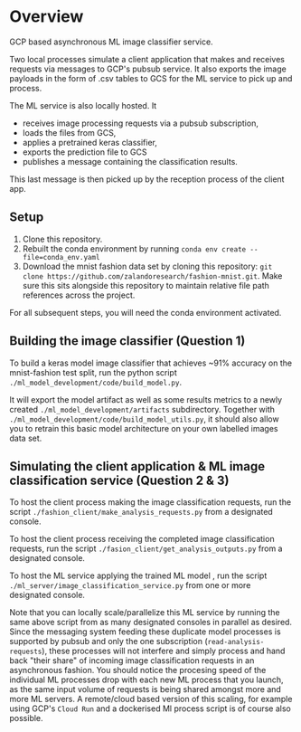 # Overview

GCP based asynchronous ML image classifier service. 

Two local processes simulate a client application that makes and receives requests via messages to GCP's pubsub service. 
It also exports the image payloads in the form of .csv tables to GCS for the ML service to pick up and process.

The ML service is also locally hosted. It 
- receives image processing requests via a pubsub subscription, 
- loads the files from GCS, 
- applies a pretrained keras classifier, 
- exports the prediction file to GCS
- publishes a message containing the classification results.

This last message is then picked up by the reception process of the client app.

## Setup

1. Clone this repository.
2. Rebuilt the conda environment by running `conda env create --file=conda_env.yaml`
3. Download the mnist fashion data set by cloning this repository: `git clone https://github.com/zalandoresearch/fashion-mnist.git`. Make sure this sits alongside this repository to maintain relative file path references across the project.

For all subsequent steps, you will need the conda environment activated.

## Building the image classifier (Question 1)

To build a keras model image classifier that achieves ~91% accuracy on the mnist-fashion test split, run the python script `./ml_model_development/code/build_model.py`.

It will export the model artifact as well as some results metrics to a newly created `./ml_model_development/artifacts` subdirectory. Together with `./ml_model_development/code/build_model_utils.py`, it should also allow you to retrain this basic model architecture on your own labelled images data set.

## Simulating the client application & ML image classification service (Question 2 & 3)

To host the client process making the image classification requests, run the script `./fashion_client/make_analysis_requests.py` from a designated console.

To host the client process receiving the completed image classification requests, run the script `./fasion_client/get_analysis_outputs.py` from a designated console.

To host the ML service applying the trained ML model , run the script `./ml_server/image_classification_service.py` from one or more designated console.

Note that you can locally scale/parallelize this ML service by running the same above script from as many designated consoles in parallel as desired. 
Since the messaging system feeding these duplicate model processes is supported by pubsub and only the one subscription (`read-analysis-requests`), these processes will not interfere and simply process and hand back "their share" of incoming image classification requests in an asynchronous fashion.
You should notice the procesing speed of the individual ML processes drop with each new ML process that you launch, as the same input volume of requests is being shared amongst more and more ML servers.
A remote/cloud based version of this scaling, for example using GCP's `Cloud Run` and a dockerised Ml process script is of course also possible.
